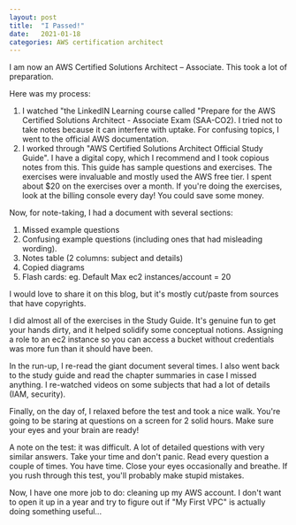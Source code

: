```yaml
---
layout: post
title:  "I Passed!"
date:   2021-01-18
categories: AWS certification architect
---
```


I am now an AWS Certified Solutions Architect – Associate. This took a 
lot of preparation.

Here was my process: 
1. I watched "the LinkedIN Learning course called "Prepare for the 
AWS Certified Solutions Architect - Associate Exam (SAA-CO2). I tried not to
take notes because it can interfere with uptake. For confusing topics, I went
to the official AWS documentation.
1. I worked through "AWS Certified Solutions Architect Official Study Guide". I
have a digital copy, which I recommend and I took copious notes from this. 
This guide has sample questions and exercises. The exercises were invaluable and
mostly used the AWS free tier. I spent about $20 on the exercises over a month. 
If you're doing the exercises, look at the billing console every day! You could
save some money.

Now, for note-taking, I had a document with several sections: 
1. Missed example questions
1. Confusing example questions (including ones that had misleading wording).
1. Notes table (2 columns: subject and details)
1. Copied diagrams
1. Flash cards: eg. Default Max ec2 instances/account = 20

I would love to share it on this blog, but it's mostly cut/paste from 
sources that have copyrights.

I did almost all of the exercises in the Study Guide. It's genuine fun to 
get your hands dirty, and it helped solidify some conceptual notions.
Assigning a role to an ec2 instance so you can access a bucket 
without credentials was more fun than it should have been.

In the run-up, I re-read the giant document several times. I also went back to
the study guide and read the chapter summaries in case I missed anything. I 
re-watched videos on some subjects that had a lot of details (IAM, security).

Finally, on the day of, I relaxed before the test and took a nice walk. You're 
going to be staring at questions on a screen for 2 solid hours. Make sure your
eyes and your brain are ready!

A note on the test: it was difficult. A lot of detailed questions with very
similar answers. Take your time and don't panic. Read every question a couple of
times. You have time. Close your eyes occasionally and breathe. If you rush 
through this test, you'll probably make stupid mistakes.

Now, I have one more job to do: cleaning up my AWS account. I don't want to 
open it up in a year and try to figure out if "My First VPC" is actually 
doing something useful...

